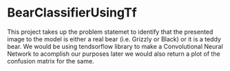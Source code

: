 # BearClassifierUsingTf

This project takes up the problem statemet to identify that the presented image to the model is either a real bear (i.e. Grizzly or Black) or it is a teddy bear.
We would be using tendsorflow library to make a Convolutional Neural Network to acomplish our purposes later we would also return a plot of the confusion matrix for the same.
